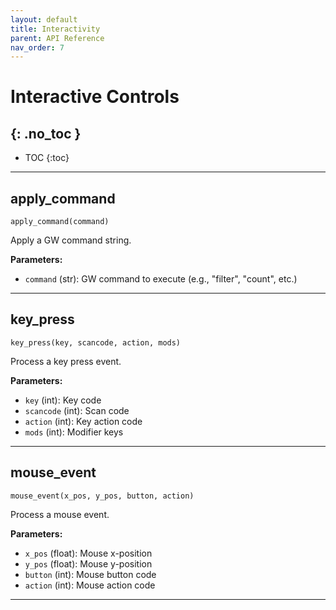 ```yaml
---
layout: default
title: Interactivity
parent: API Reference
nav_order: 7
---
```


# Interactive Controls
{: .no_toc }
---

- TOC
{:toc}

---

## apply_command
`apply_command(command)`

Apply a GW command string.

**Parameters:**
- `command` (str): GW command to execute (e.g., "filter", "count", etc.)

---

## key_press
`key_press(key, scancode, action, mods)`

Process a key press event.

**Parameters:**
- `key` (int): Key code
- `scancode` (int): Scan code
- `action` (int): Key action code
- `mods` (int): Modifier keys

---

## mouse_event
`mouse_event(x_pos, y_pos, button, action)`

Process a mouse event.

**Parameters:**
- `x_pos` (float): Mouse x-position
- `y_pos` (float): Mouse y-position
- `button` (int): Mouse button code
- `action` (int): Mouse action code

---

